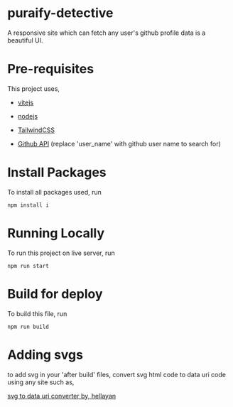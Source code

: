 # puraify-detective
A responsive site which can fetch any user's github profile data is a beautiful UI.

# Pre-requisites

This project uses,

- [vitejs](https://vitejs.dev/)

- [nodejs](https://nodejs.org/en)

- [TailwindCSS](https://tailwindcss.com/)

- [Github API](https://api.github.com/users/user_name) (replace 'user_name' with github user name to search for)

# Install Packages

To install all packages used, run

`npm install i`

# Running Locally

To run this project on live server, run

`npm run start`

# Build for deploy

To build this file, run

`npm run build`

# Adding svgs

to add svg in your 'after build' files, convert svg html code to data uri code using any site such as,

[svg to data uri converter by, hellayan](https://heyallan.github.io/svg-to-data-uri/)
